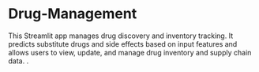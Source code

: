 # Drug-Management
This Streamlit app manages drug discovery and inventory tracking. It predicts substitute drugs and side effects based on input features and allows users to view, update, and manage drug inventory and supply chain data.
.
